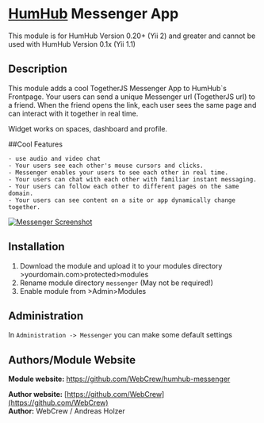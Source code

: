 # [HumHub](https://github.com/humhub/humhub) Messenger App

This module is for HumHub Version 0.20+ (Yii 2) and greater and cannot be used with HumHub Version 0.1x (Yii 1.1)


## Description

This module adds a cool TogetherJS Messenger App to HumHub`s Frontpage. Your users can send a unique Messenger url (TogetherJS url) to a friend. When the friend opens the link, each user sees the same page and can interact with it together in real time.

Widget works on spaces, dashboard and profile.


##Cool Features

    - use audio and video chat
    - Your users see each other's mouse cursors and clicks.
    - Messenger enables your users to see each other in real time.
    - Your users can chat with each other with familiar instant messaging.
    - Your users can follow each other to different pages on the same domain.
    - Your users can see content on a site or app dynamically change together.


<a href="http://palareas.de/">
    <img src="https://github.com/WebCrew/HumHub-Messenger/blob/master/walkthrough-images-invite.png?raw=true" alt="Messenger Screenshot" title="HumHub Messenger Module" align="center" />
</a> 


    
## Installation
1. Download the module and upload it to your modules directory >yourdomain.com>protected>modules
2. Rename module directory ```messenger``` (May not be required!)
3. Enable module from >Admin>Modules


## Administration

In `Administration -> Messenger` you can make some default settings

## Authors/Module Website

__Module website:__ <https://github.com/WebCrew/humhub-messenger>  

__Author website:__ [https://github.com/WebCrew](https://github.com/WebCrew)    
__Author:__ WebCrew / Andreas Holzer    
